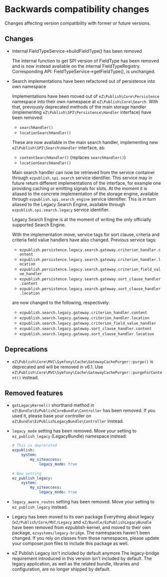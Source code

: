 # Backwards compatibility changes

Changes affecting version compatibility with former or future versions.

## Changes

* Internal FieldTypeService->buildFieldType() has been removed

  The internal function to get SPI version of FieldType has been removed and
  is now instead available on the internal FieldTypeRegistry.
  Corresponding API: FieldTypeService->getFieldType(), is unchanged.

* Search implementations have been refactored out of persistence into own namespace

    Implementations have been moved out of `eZ\Publish\Core\Persistence`
    namespace into their own namespace at `eZ\Publish\Core\Search`. With that, previously
    deprecated methods of the main storage handler (implementing
    `eZ\Publish\SPI\Persistence\Handler` interface) have been removed:

    * `searchHandler()`
    * `locationSearchHandler()`

    These are now available in the main search handler, implementing
    new `eZ\Publish\SPI\Search\Handler` interface, as:

    * `contentSearchHandler()` (replaces `searchHandler()`)
    * `locationSearchHandler()`

    Main search handler can now be retrieved from the service container through
    `ezpublish.spi.search` service identifier. This service may in future return
    different implementations of the interface, for example one providing caching
    or emitting signals for slots. At the moment it is aliased
    to the concrete implementation of the storage engine, available through
    `ezpublish.spi.search_engine` service identifier. This is in turn aliased
    to the Legacy Search Engine, available through `ezpublish.spi.search.legacy` service
    identifier.

    Legacy Search Engine is at the moment of writing the only officially supported Search Engine.

    With the implementation move, service tags for sort clause, criteria and
    criteria field value handlers have also changed. Previous service tags:

    * `ezpublish.persistence.legacy.search.gateway.criterion_handler.content`
    * `ezpublish.persistence.legacy.search.gateway.criterion_handler.location`
    * `ezpublish.persistence.legacy.search.gateway.criterion_field_value_handler`
    * `ezpublish.persistence.legacy.search.gateway.sort_clause_handler.content`
    * `ezpublish.persistence.legacy.search.gateway.sort_clause_handler.location`

    are now changed to the following, respectively:

    * `ezpublish.search.legacy.gateway.criterion_handler.content`
    * `ezpublish.search.legacy.gateway.criterion_handler.location`
    * `ezpublish.search.legacy.gateway.criterion_field_value_handler`
    * `ezpublish.search.legacy.gateway.sort_clause_handler.content`
    * `ezpublish.search.legacy.gateway.sort_clause_handler.location`

## Deprecations

* `eZ\Publish\Core\MVC\Symfony\Cache\GatewayCachePurger::purge()` is deprecated and will be removed in v6.1.
  Use `eZ\Publish\Core\MVC\Symfony\Cache\GatewayCachePurger::purgeForContent()` instead.


## Removed features

* `getLegacyKernel()` shorthand method in `eZ\Bundle\EzPublishCoreBundle\Controller` has been removed.
  If you used it, please base your controller on `eZ\Bundle\EzPublishLegacyBundle\Controller` instead.
  
* `legacy_mode` setting has been removed.
  Move your setting to `ez_publish_legacy` (LegacyBundle) namespace instead:
  
  ```yml
  # This is deprecated
  ezpublish:
      system:
          my_siteaccess:
              legacy_mode: true
              
  # New setting
  ez_publish_legacy:
      system:
          my_siteaccess:
              legacy_mode: true
  ```
  
* `legacy_aware_routes` setting has been removed.
  Move your setting to `ez_publish_legacy` instead.

* Legacy has been moved to its own package
  Everything about legacy (`eZ/Publish/Core/MVC/Legacy` and `eZ/Bundle/EzPublishLegacyBundle` have been removed from
  ezpublish-kernel, and moved to their own package, `ezsystems/legacy-bridge`. The namespaces haven't been changed.
  If you rely on classes from those namespaces, please update your composer.json files to include this package as well.

* eZ Publish Legacy isn't included by default anymore
  The legacy-bridge requirement introduced in this version isn't included by default. The legacy application, as well
  as the related bundle, libraries and configuration, are no longer shipped by default.
